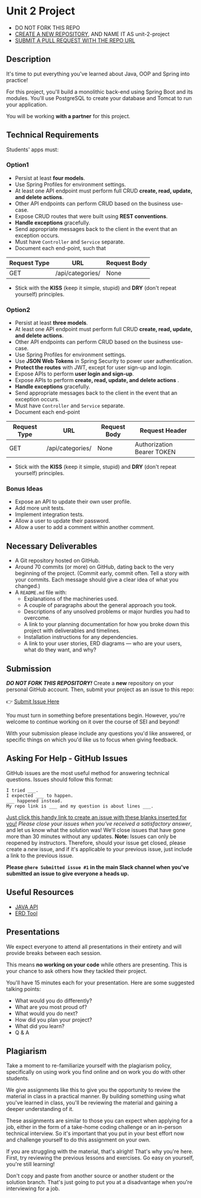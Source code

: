 # Unit 2 Project

- DO NOT FORK THIS REPO
- [CREATE A NEW REPOSITORY](https://github.com/), AND NAME IT AS unit-2-project
- [SUBMIT A PULL REQUEST WITH THE REPO URL](https://git.generalassemb.ly/java-interapt-11-8/project-2/pulls)

##  Description
It's time to put everything you've learned about Java, OOP and Spring into practice! 

For this project, you'll build a monolithic back-end using Spring Boot and its modules. You'll use PostgreSQL to create your database and Tomcat to run your application.

You will be working **with a partner** for this project.

## Technical Requirements


Students' apps must:

### Option1

- Persist at least **four models**.
- Use Spring Profiles for environment settings.
- At least one API endpoint must perform full CRUD **create, read, update, and delete actions**.
- Other API endpoints can perform CRUD based on the business use-case.    
- Expose CRUD routes that were built using **REST conventions**.
- **Handle exceptions** gracefully.
- Send appropriate messages back to the client in the event that an exception occurs.
- Must have `Controller` and  `Service` separate.
- Document each end-point, such that

| Request Type | URL| Request Body | 
|--|--|--|
| GET | /api/categories/ | None |

- Stick with the **KISS** (keep it simple, stupid) and **DRY** (don't repeat yourself) principles.

### Option2

- Persist at least **three models**.
- At least one API endpoint must perform full CRUD **create, read, update, and delete actions**.
- Other API endpoints can perform CRUD based on the business use-case.    
- Use Spring Profiles for environment settings.
- Use  **JSON Web Tokens** in Spring Security to power user authentication.
- **Protect the routes** with JWT, except for user sign-up and login.
- Expose APIs to perform **user login and sign-up**.
- Expose APIs to perform **create, read, update, and delete actions** .
- **Handle exceptions** gracefully.
- Send appropriate messages back to the client in the event that an exception occurs.
- Must have `Controller` and  `Service` separate.
- Document each end-point

| Request Type | URL| Request Body | Request Header |
|--|--|--|--|
| GET | /api/categories/ | None | Authorization Bearer TOKEN

- Stick with the **KISS** (keep it simple, stupid) and **DRY** (don't repeat yourself) principles.

### Bonus Ideas
- Expose an API to update their own user profile.
- Add more unit tests.
- Implement integration tests.
- Allow a user to update their password.
- Allow a user to add a comment within another comment.


## Necessary Deliverables

- A Git repository hosted on GitHub.
- Around 70 commits (or more) on GitHub, dating back to the very beginning of the project. (Commit early, commit often. Tell a story with your commits. Each message should give a clear idea of what you changed.)
- A `README.md` file with:
	- Explanations of the machineries used.
	- A couple of paragraphs about the general approach you took.
	- Descriptions of any unsolved problems or major hurdles you had to overcome.
	- A link to your planning documentation for how you broke down this project with deliverables and timelines.
	- Installation instructions for any dependencies.
	- A link to your user stories, ERD diagrams — who are your users, what do they want, and why?

## Submission

**_DO NOT FORK THIS REPOSITORY!_** Create a **new** repository on your personal GitHub account. Then, submit your project as an issue to this repo:

👉 [Submit Issue Here](https://git.generalassemb.ly/java-interapt-11-8/project-2/issues)

You must turn in something before presentations begin. However, you're welcome to continue working on it over the course of SEI and beyond!

With your submission please include any questions you'd like answered, or specific things on which you'd like us to focus when giving feedback.

## Asking For Help - GitHub Issues
GitHub issues are the most useful method for answering technical questions. Issues should follow this format:
```
I tried ___.
I expected ___ to happen.
___ happened instead.
My repo link is ___ and my question is about lines ___.
```
[Just click this handy link to create an issue with these blanks inserted for you!](https://git.generalassemb.ly/java-interapt-11-8/project-2/issues/new?title=issue+with+____&body=I+tried+_____.+I+expected+_____+to+happen._____+happened+instead.%0DMy+repo+link+is+___+and+my+question+is+about+lines+___.)
*Please close your issues when you've received a satisfactory answer*, and let us know what the solution was! We'll close issues that have gone more than 30 minutes without any updates.
**Note:** Issues can only be reopened by instructors. Therefore, should your issue get closed, please create a *new* issue, and if it's applicable to your previous issue, just include a link to the previous issue.

**Please `@here Submitted issue #1` in the main Slack channel when you've submitted an issue to give everyone a heads up.**

## Useful Resources
- [JAVA API](https://docs.oracle.com/en/java/javase/11/docs/api/)
- [ERD Tool](https://www.lucidchart.com/)

## Presentations

We expect everyone to attend all presentations in their entirety and will
provide breaks between each session.

This means **no working on your code** while others are presenting. This is your
chance to ask others how they tackled their project.

You'll have 15 minutes each for your presentation. Here are some suggested talking points:

- What would you do differently?
- What are you most proud of?
- What would you do next?
- How did you plan your project?
- What did you learn?
- Q & A

## Plagiarism

Take a moment to re-familiarize yourself with the plagiarism policy,
specifically on using work you find online and on work you do with other
students.

We give assignments like this to give you the opportunity to review the material
in class in a practical manner. By building something using what you've learned
in class, you'll be reviewing the material and gaining a deeper understanding of
it.

These assignments are similar to those you can expect when applying for a job,
either in the form of a take-home coding challenge or an in-person technical
interview. So it's important that you put in your best effort now and challenge
yourself to do this assignment on your own.

If you are struggling with the material, that's alright! That's why you're here.
First, try reviewing the previous lessons and exercises. Go easy on yourself,
you're still learning!

Don't copy and paste from another source or another student or the solution
branch. That's just going to put you at a disadvantage when you're interviewing
for a job.

